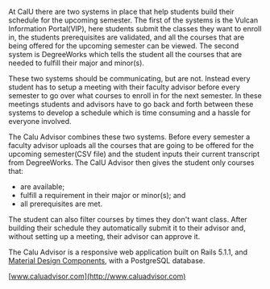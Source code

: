 At CalU there are two systems in place that help students build their schedule for the upcoming semester. The first of the systems is the Vulcan Information Portal(VIP), here students submit the classes they want to enroll in, the students prerequisites are validated, and all the courses that are being offered for the upcoming semester can be viewed. The second system is DegreeWorks which tells the student all the courses that are needed to fulfill their major and minor(s).

These two systems should be communicating, but are not. Instead every student has to setup a meeting with their faculty advisor before every semester to go over what courses to enroll in for the next semester. In these meetings students and advisors have to go back and forth between these systems to develop a schedule which is time consuming and a hassle for everyone involved.

The Calu Advisor combines these two systems. Before every semester a faculty advisor uploads all the courses that are going to be offered for the upcoming semester(CSV file) and the student inputs their current transcript from DegreeWorks. The CalU Advisor then gives the student only courses that:

-   are available;
-   fulfill a requirement in their major or minor(s); and
-   all prerequisites are met.

The student can also filter courses by times they don't want class. After building their schedule they automatically submit it to their advisor and, without setting up a meeting, their advisor can approve it.


The Calu Advisor is a responsive web application built on Rails 5.1.1, and [Material Design Components](https://github.com/material-components/material-components-web), with a PostgreSQL database.


[www.caluadvisor.com](http://www.caluadvisor.com)
